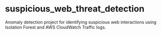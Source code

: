 # suspicious_web_threat_detection
Anomaly detection project for identifying suspicious web interactions using Isolation Forest and AWS CloudWatch Traffic logs.
